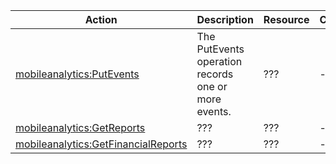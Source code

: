 | Action | Description | Resource | Condition |
| --- | --- | --- | --- |
| [mobileanalytics:PutEvents](http://docs.aws.amazon.com/mobileanalytics/latest/ug/PutEvents.html) | The PutEvents operation records one or more events. | ??? | - |
| [mobileanalytics:GetReports](http://docs.aws.amazon.com/mobileanalytics/latest/ug/using-the-console.html) | ??? | ??? | - |
| [mobileanalytics:GetFinancialReports](http://docs.aws.amazon.com/mobileanalytics/latest/ug/using-the-console.html) | ??? | ??? | - |

